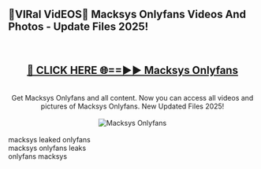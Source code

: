 <h2>🔴VIRal VidEOS🔴 Macksys Onlyfans Videos And Photos - Update Files 2025!</h2>
<br>
<div align="center">
<h2><a href="https://virallinks.top/odZfE0" rel="nofollow">🔴 CLICK HERE 🌐==►► Macksys Onlyfans</a></h2>
<br>
Get Macksys Onlyfans and all content. Now you can access all videos and pictures of Macksys Onlyfans. New Updated Files 2025!
<br>
<br>
<a href="https://virallinks.top/odZfE0" rel="nofollow" data-target="animated-image.originalLink"><img src="https://i.imgur.com/dJHk4Zq.gif)" alt="Macksys Onlyfans" style="max-width: 100%; display: inline-block;" data-target="animated-image.originalImage"></a>
</div>
<br>
macksys leaked onlyfans<br>
macksys onlyfans leaks<br>
onlyfans macksys